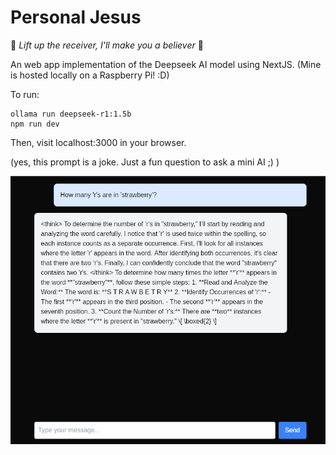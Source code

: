 # Personal Jesus

:musical_note: *Lift up the receiver, I'll make you a believer* :musical_note:

An web app implementation of the Deepseek AI model using NextJS. (Mine is hosted locally on a Raspberry Pi! :D)

To run:  
```
ollama run deepseek-r1:1.5b
npm run dev
```
Then, visit localhost:3000 in your browser.

(yes, this prompt is a joke. Just a fun question to ask a mini AI ;) )


![Demo Screenshot](demo.png)
